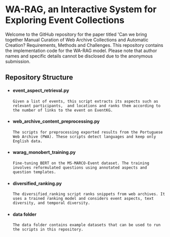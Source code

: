 #  WA-RAG, an Interactive System for Exploring Event Collections

Welcome to the GitHub repository for the paper titled 'Can we bring together Manual Curation of Web Archive Collections and Automatic Creation? Requirements, Methods and Challenges. This repository contains the implementation code for the WA-RAG model. Please note that author names and specific details cannot be disclosed due to the anonymous submission.


## Repository Structure

* #### event_aspect_retrieval.py

      Given a list of events, this script extracts its aspects such as relevant participants,  and locations and ranks them according to the number of links to the event on EventKG.

* #### web_archive_content_preprocessing.py

      The scripts for preprocessing exported results from the Portuguese Web Archive (PWA). These scripts detect languages and keep only English data.

* #### warag_monobert_training.py

      Fine-tuning BERT on the MS-MARCO-Event dataset. The training involves reformulated questions using annotated aspects and question templates.

* #### diversified_ranking.py

      The diversified_ranking script ranks snippets from web archives. It uses a trained ranking model and considers event aspects, text diversity, and temporal diversity. 

* #### data folder

      The data folder contains example datasets that can be used to run the scripts in this repository.

